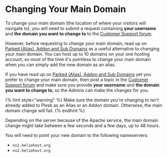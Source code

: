 # Changing Your Main Domain

To change your main domain \(the location of where your visitors will navigate to\), you will need to submit a request containing **your username** and **the domain you want to change to** to the [Customer Support forum](https://helionet.org/index/forum/45-customer-service/?do=add).

However, before requesting to change your main domain, read up on [Parked (Alias), Addon and Sub Domains](parked-addon-and-sub-domains.md) as a useful alternative to changing your main domain. You can host up to 10 domains on your one hosting account, so most of the time it's pointless to change your main domain when you can simply add the new domain as an alias.

If you have read up on [Parked (Alias), Addon and Sub Domains](parked-addon-and-sub-domains.md) yet you prefer to change your main domain, then post a topic in the [Customer Support forum](https://helionet.org/index/forum/45-customer-service/?do=add) and make sure you provide **your username** and **the domain you want to change to**, so the Admins can make the changes for you. 

{% hint style="warning" %}
Make sure the domain you're changing to isn't already added to Plesk as an Alias or an Addon domain. Otherwise, the main domain change will fail.
{% endhint %}

Depending on the server because of the Apache service, the main domain change might take between a few seconds and a few days, up to 48 hours.

You will need to point your new domain to the following nameservers:

* `ns1.heliohost.org`
* `ns2.heliohost.org`

